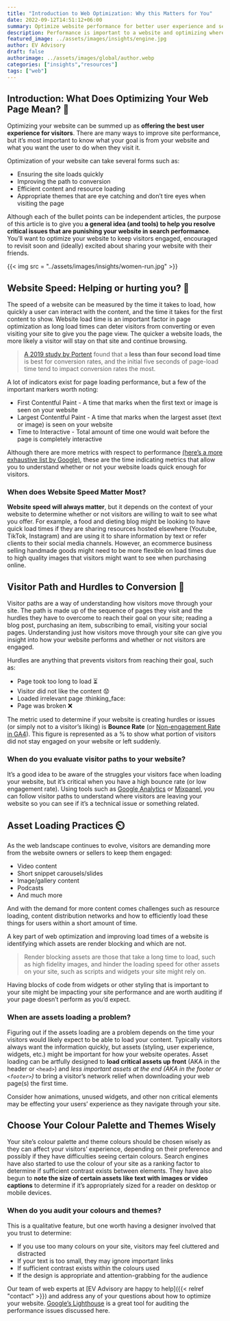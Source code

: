 ```yaml
---
title: "Introduction to Web Optimization: Why this Matters for You"
date: 2022-09-12T14:51:12+06:00
summary: Optimize website performance for better user experience and search engine ranking. Use tools like page speed optimization, image compression, and caching to improve website load time and engagement    
description: Performance is important to a website and optimizing where possible will help your audience find your content  
featured_image: ../assets/images/insights/engine.jpg
author: EV Advisory
draft: false
authorimage: ../assets/images/global/author.webp
categories: ["insights","resources"]
tags: ["web"]
---
```


## Introduction: What Does Optimizing Your Web Page Mean? :dart:   

Optimizing your website can be summed up as **offering the best user experience for visitors**. There are many ways to
improve site performance, but it’s most important to know what your goal is from your website and what you want
the user to do when they visit it.    

Optimization of your website can take several forms such as:  
- Ensuring the site loads quickly  
- Improving the path to conversion  
- Efficient content and resource loading  
- Appropriate themes that are eye catching and don’t tire eyes when visiting the page  

Although each of the bullet points can be independent articles, the purpose of this article is to give you **a general
idea (and tools) to help you resolve critical issues that are punishing your website in search performance**.  You’ll want
to optimize your website to keep visitors engaged, encouraged to revisit soon and (ideally) excited about sharing your
website with their friends.   

{{< img src = "../assets/images/insights/women-run.jpg" >}}  

## Website Speed: Helping or hurting you? :checkered_flag:    

The speed of a website can be measured by the time it takes to load, how quickly a user can interact with the
content, and the time it takes for the first content to show.  Website load time is an important factor in page
optimization as long load times can deter visitors from converting or even visiting your site to give you the page view.
The quicker a website loads, the more likely a visitor will stay on that site and continue browsing.   
> [A 2019 study by Portent](https://www.portent.com/blog/analytics/research-site-speed-hurting-everyones-revenue.htm) found
that a **less than four second load time** is best for conversion rates, and the initial five seconds of page-load time
tend to impact conversion rates the most.    

A lot of indicators exist for page loading performance, but a few of the important markers worth noting:  
- First Contentful Paint -  A time that marks when the first text or image is seen on your website  
- Largest Contentful Paint - A time that marks when the largest asset (text or image) is seen on your website  
- Time to Interactive - Total amount of time one would wait before the page is completely interactive  

Although there are more metrics with respect to performance
[(here’s a more exhaustive list by Google)](https://developer.chrome.com/docs/lighthouse/performance/#metrics), these are
the time indicating metrics that allow you to understand whether or not your website loads quick enough for visitors.   

### When does Website Speed Matter Most?    

**Website speed will always matter**, but it depends on the context of your website to determine whether or not
visitors are willing to wait to see what you offer.  For example, a food and dieting blog might be looking to
have quick load times if they are sharing resources hosted elsewhere (Youtube, TikTok, Instagram) and are using
it to share information by text or refer clients to their social media channels. However, an ecommerce business
selling handmade goods might need to be more flexible on load times due to high quality images that visitors
might want to see when purchasing online.   

## Visitor Path and Hurdles to Conversion :goal_net:    

Visitor paths are a way of understanding how visitors move through your site. The path is made up of the sequence
of pages they visit and the hurdles they have to overcome to reach their goal on your site; reading a blog post,
purchasing an item, subscribing to email, visiting your social pages. Understanding just how visitors move through
your site can give you insight into how your website performs and whether or not visitors are engaged.  

Hurdles are anything that prevents visitors from reaching their goal, such as:  
- Page took too long to load :hourglass_flowing_sand:  
- Visitor did not like the content :worried:  
- Loaded irrelevant page :thinking_face:  
- Page was broken :x:  

The metric used to determine if your website is creating hurdles or issues (or simply not to a visitor’s liking)
is **Bounce Rate** (or [Non-engagement Rate in GA4](https://support.google.com/analytics/answer/12195621?hl=en)).
This figure is represented as a % to show what portion of visitors did not stay engaged on your website or left suddenly.  

### When do you evaluate visitor paths to your website?   

It’s a good idea to be aware of the struggles your visitors face when loading your website, but it’s critical
when you have a high bounce rate (or low engagement rate). Using tools such as [Google Analytics](https://analytics.google.com/analytics/web/)
 or [Mixpanel](https://mixpanel.com/), you can follow visitor paths to understand where visitors are leaving your website so you
 can see if it’s a technical issue or something related.   

## Asset Loading Practices :timer_clock:   

As the web landscape continues to evolve, visitors are demanding more from the website owners or sellers to
keep them engaged:  
- Video content  
- Short snippet carousels/slides  
- Image/gallery content  
- Podcasts  
- And much more  

And with the demand for more content comes challenges such as resource loading, content distribution networks
and how to efficiently load these things for users within a short amount of time.   

A key part of web optimization and improving load times of a website is identifying which assets are render
blocking and which are not.

> Render blocking assets are those that take a long time to load, such as high fidelity images, and hinder
the loading speed for other assets on your site, such as scripts and widgets your site might rely on.   

Having blocks of code from widgets or other styling that is important to your site might be impacting your
site performance and are worth auditing if your page doesn’t perform as you’d expect.  

### When are assets loading a problem?  

Figuring out if the assets loading are a problem depends on the time your visitors would likely expect to be
able to load your content. Typically visitors always want the information quickly, but assets (styling, user
experience, widgets, etc.) might be important for how your website operates. Asset loading can be artfully
designed to **load critical assets up front** (AKA in the header or `<head>`) and *less important assets at the end
(AKA in the footer or `<footer>`)* to bring a visitor’s network relief when downloading your web page(s) the first time.

Consider how animations, unused widgets, and other non critical elements may be effecting your users’
experience as they navigate through your site.  

## Choose Your Colour Palette and Themes Wisely  

Your site’s colour palette and theme colours should be chosen wisely as they can affect your visitors’ experience,
depending on their preference and possibly if they have difficulties seeing certain colours. Search engines have
also started to use the colour of your site as a ranking factor to determine if sufficient contrast exists between
elements. They have also begun to **note the size of certain assets like text with images or video captions** to determine
if it’s appropriately sized for a reader on desktop or mobile devices.  

### When do you audit your colours and themes?

This is a qualitative feature, but one worth having a designer involved that you trust to determine:  
- If you use too many colours on your site, visitors may feel cluttered and distracted  
- If your text is too small, they may ignore important links  
- If sufficient contrast exists within the colours used  
- If the design is appropriate and attention-grabbing for the audience  

Our team of web experts at [EV Advisory are happy to help]({{< relref "contact" >}}) and address any of your questions about how to optimize
your website. [Google’s Lighthouse](https://developer.chrome.com/docs/lighthouse/overview/) is a great tool
for auditing the performance issues discussed here.  
